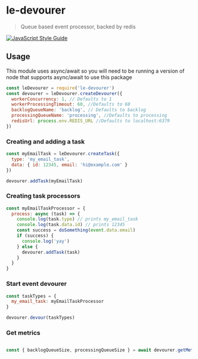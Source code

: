 # le-devourer

> Queue based event processor, backed by redis

[![JavaScript Style Guide](https://img.shields.io/badge/code%20style-standard-brightgreen.svg)](http://standardjs.com/)

## Usage

This module uses async/await so you will need to be running a version of node that supports async/await to use this package

```js
const leDevourer = require('le-devourer')
const devourer = leDevourer.createDevourer({
  workerConcurrency: 1, // Defaults to 1
  workerProcessingTimeout: 60, //Defaults to 60
  backlogQueueName: 'backlog', // Defaults to backlog
  processingQueueName: 'processing', //Defaults to processing
  redisUrl: process.env.REDIS_URL //Defaults to localhost:6379
})
```

### Creating and adding a task

```js
const myEmailTask = leDevourer.createTask({
  type: 'my_email_task',
  data: { id: 12345, email: 'hi@example.com' }
})

devourer.addTask(myEmailTask)
```

### Creating task processors

```js
const myEmailTaskProcessor = {
  process: async (task) => {
    console.log(task.type) // prints my_email_task
    console.log(task.data.id) // prints 12345
    const success = doSomething(event.data.email)
    if (success) {
      console.log('yay')
    } else {
      devourer.addTask(task)
    }
  }
}
```

### Start event devourer

```js
const taskTypes = {
  my_email_task: myEmailTaskProcessor
}

devourer.devour(taskTypes)
```

### Get metrics

```js

const { backlogQueueSize, processingQueueSize } = await devourer.getMetrics()

```

